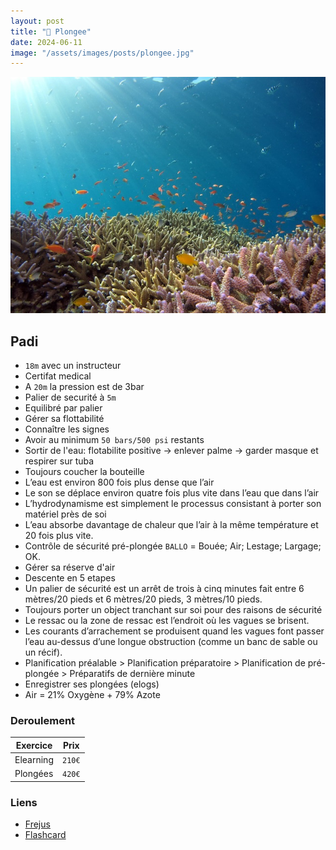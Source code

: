 ```yaml
---
layout: post
title: "🤿 Plongee"
date: 2024-06-11
image: "/assets/images/posts/plongee.jpg"
---
```


![plongee](/assets/images/posts/plongee.jpg)

## Padi

- `18m` avec un instructeur
- Certifat medical
- A `20m` la pression est de 3bar
- Palier de securité à `5m`
- Equilibré par palier
- Gérer sa flottabilité
- Connaître les signes
- Avoir au minimum `50 bars/500 psi` restants
- Sortir de l'eau: flotabilite positive -> enlever palme -> garder masque et respirer sur tuba
- Toujours coucher la bouteille
- L’eau est environ 800 fois plus dense que l’air
- Le son se déplace environ quatre fois plus vite dans l’eau que dans l’air
- L’hydrodynamisme est simplement le processus consistant à porter son matériel près de soi
- L’eau absorbe davantage de chaleur que l’air à la même température et 20 fois plus vite.
- Contrôle de sécurité pré-plongée `BALLO` = Bouée; Air; Lestage; Largage; OK.
- Gérer sa réserve d'air
- Descente en 5 etapes
- Un palier de sécurité est un arrêt de trois à cinq minutes fait entre 6 mètres/20 pieds et 6 mètres/20 pieds, 3 mètres/10 pieds.
- Toujours porter un object tranchant sur soi pour des raisons de sécurité
- Le ressac ou la zone de ressac est l’endroit où les vagues se brisent.
- Les courants d’arrachement se produisent quand les vagues font passer l’eau au-dessus d’une longue obstruction (comme un banc de sable ou un récif).
- Planification préalable > Planification préparatoire > Planification de pré-plongée > Préparatifs de dernière minute
- Enregistrer ses plongées (elogs)
- Air = 21% Oxygène + 79% Azote

### Deroulement

| Exercice | Prix |
|----------|:-------------:|
| Elearning | `210€` |
| Plongées | `420€` |

### Liens

- [Frejus](https://www.padi.com/dive-center/france/port-frejus-plongee/)
- [Flashcard](https://quizlet.com/333833525/padi-open-water-diver-final-exam-review-flash-cards/)
